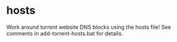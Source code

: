 # hosts

Work around torrent website DNS blocks using the hosts file!
See comments in add-torrent-hosts.bat for details.
